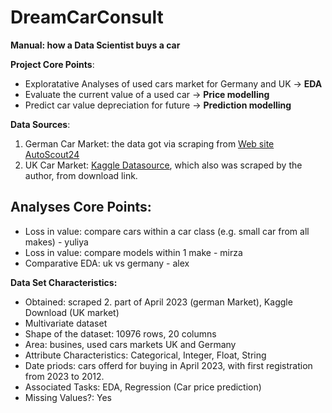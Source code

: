 # DreamCarConsult
**Manual: how a Data Scientist buys a car**

**Project Core Points**:
- Exploratative Analyses of used cars market for Germany and UK -> **EDA**
- Evaluate the current value of a used car -> **Price modelling**
- Predict car value depreciation for future -> **Prediction modelling**

**Data Sources**:
1. German Car Market: the data got via scraping from [Web site AutoScout24](https://www.autoscout24.de/)
2. UK Car Market: [Kaggle Datasource](https://www.kaggle.com/datasets/adityadesai13/used-car-dataset-ford-and-mercedes?select=audi.csv), which also was scraped by the author, from download link. 


## Analyses Core Points:
- Loss in value: compare cars within a car class (e.g. small car from all makes) - yuliya
- Loss in value: compare models within 1 make - mirza
- Comparative EDA: uk vs germany - alex

**Data Set Characteristics:**
- Obtained: scraped 2. part of April 2023 (german Market), Kaggle Download (UK market)
- Multivariate dataset
- Shape of the dataset: 10976 rows, 20 columns
- Area: busines, used cars markets UK and Germany
- Attribute Characteristics: Categorical, Integer, Float, String
- Date priods: cars offerd for buying in April 2023, with first registration from 2023 to 2012.
- Associated Tasks: EDA, Regression (Car price prediction)
- Missing Values?: Yes
